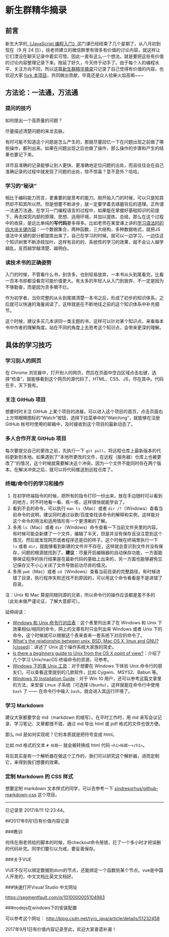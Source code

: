 # 新生群精华摘录

## 前言

新生大学的[《JavaScript 编程入门》](https://web.xinshengdaxue.com/user/lessons/details/schedules?course_id=40)这门课已经结束了几个星期了，从八月初到现在（9 月 24 日），徐老师建立的微信群里有很多有价值的讨论内容，就这样让它们湮没在聊天记录中着实可惜，因此一直有这么一个想法，就是要把这些有价值的讨论内容整理记录下来。拖延了好久，今天终于动手了。由于每个人的编程水平、关注方向不同，所以这篇[新生群精华摘录](https://github.com/Dream4ever/JavaScript/blob/master/topics/record.md)只记录了自己觉得有价值的内容。也欢迎大家 [fork 本项目](https://github.com/Dream4ever/JavaScript)，共同做出贡献，毕竟还是众人拾柴火焰高嘛~~~

## 方法论：一法通，万法通

### 提问的技巧

如何提出一个高质量的问题？

尽量描述清楚问题的来龙去脉。

有时可能不知道这个问题是怎么产生的，那就尽量回忆一下在问题出现之前做了哪些操作，都列出来。如果在问题出现之后也做了操作，那么操作的步骤和产生的结果也要记下来。

详尽且准确的记录能够让别人更快、更准确地定位问题的出处，而且往往会在自己准确记录的过程中就发现了问题的出处，惊不惊喜？意不意外？哈哈。

### 学习的“秘诀”

相比于编码能力而言，更重要的是思考的能力。刚开始入门的时候，可以只是知其然却不知其所以然。但是想要不断进步，就一定要学着去琢磨背后的道理。正所谓一法通万法通，在学习一门编程语言的过程中，如果能在掌握好基础知识的前提下，再去探究内部的原理、思想、适用环境，并加以提炼、总结，那么在这个过程中的收获，是远比单纯的**写代码**要多得多。比如老师在某堂课上讲的[学习语法时的四大块关键内容](https://github.com/xugy0926/getting-started-with-javascript/blob/master/topics/JavaScript%E7%9A%84%E8%AF%AD%E6%B3%95%E5%AD%A6%E4%B9%A0%E6%8C%87%E5%BC%95.md#学习语法时的自问技巧)：一个数据集合，两种函数，三大结构，多种数据格式，就把JS语法中关键的部分都提炼出来了。自己在学习的时候，就可以一边学习，一边往这个知识树里不断添枝加叶。这样有目的的、系统性的学习的效果，就不会让人越学越乱，反而越学越清楚、越明白。

### 读技术书的正确姿势

入门的时候，不管看什么书，别贪多，也别轻易放弃，一本书从头到尾看完，比看一百本书却都没看完可能价值更大。有太多的年轻人从入门到放弃，不一定是因为不够勤奋，而是因为贪多嚼不烂。

作为初学者，当你完整的从头到尾搞清楚一本书之后，形成了初步的知识体系，之后就可以快速的海量阅读了，这样就是在不断地往之前的这个知识体系中补充细节。

这个时候，建议多买几本讲同一类主题的书，这样可以针对某个知识点，来看每本书中作者的理解角度。站在不同的角度上去思考这个知识点，会带来更深的理解。

## 具体的学习技巧

### 学习别人的网页

在 Chrome 浏览器中，打开别人的网页，然后在页面中空白区域点击右键，选择“检查”，就能够看到这个网页的源代码了，HTML、CSS、JS，尽在其中。代码在手，天下我有。

### 关注 GitHub 项目

想要时时关注 GitHub 上某个项目的进展，可以进入这个项目的首页，点击页面右上方带眼睛图标的“Watch”按钮，选择下拉菜单中的“Watching”，就能够在注册 GitHub 帐号时使用的邮箱中，及时接收到这个项目的最新动态了。

### 多人合作开发 GitHub 项目

每次要提交自己的更改之前，先执行一下 `git pull`，将远程仓库上最新版本的代码更新到本地。如果遇到了“本地所更改的文件，在远程（服务器）仓库上也被更改了”的情况，这个时候就需要解决这个冲突，因为一个文件不能同时存在两个版本。在解决冲突之后，就可以将代码推送到远程仓库了。

### 终端/命令行的学习和操作

1. 在初学终端指令的时候，把所有的指令打印一份出来，放在手边随时可以看到的地方，时不时地看一看、练一练，这样很快就能学会了。
1. 看到不会的命令，可以执行 `man ls`（Mac）或者 `dir /?`（Windows）查看当前命令的说明，建议同时通过谷歌/百度查找该命令的解释和实例，这样能对这个命令的用法和适用情形有一个更清晰的了解。
1. 多用 `ls`（Mac）或者 `dir`（Windows）命令查看一下当前文件夹里的内容。有时候可能会新建了一个文件，编辑了半天，但是并没有保存且没注意到这个情况，然后就发现网页或者程序还是旧的样子。这个时候在终端里执行一下 `ls` 或者 `dir`，就能够看到新建的文件并不存在，这样就会意识到文件并没有保存，问题的根源就找到了。**建议**：尽量开启编辑器的自动保存功能，一方面能够保证程序的执行结果是在最新代码的基础上出来的，另一方面也能够避免忘记保存又不小心关闭了文件导致前功尽弃的情况。
1. 多用 `pwd`（Mac）或者 `cd`（Windows）查看当前目录的完整路径，有时候进错了目录，执行程序失败还找不到原因的，可以用这个命令看看是不是进错了目录。

注：Unix 和 Mac 算是同根同源的兄弟，所以命令行的操作应该都是差不多的（此处未做严谨论证，了解大意即可）。

延伸阅读：

- [Windows 和 Unix 命令行对应表](https://www.lemoda.net/windows/windows2unix/windows2unix.html)：这个表里列出来了在 Windows 和 Unix 下效果相似/相同的命令，网上的文章有时只会列出来 Windows 或者 Unix 下的命令，这个时候就可以根据这个表来查来一套系统下对应的命令了。
- [What's the relationship between unix, BSD, Mac OS X, linux and GNU? [closed]](https://stackoverflow.com/a/26700489/2667665)：讲述了 Unix 这个操作系统大家族的简史。
- [Is there a beginners guide to Unix from the OS X point of view?](https://apple.stackexchange.com/questions/9973/)：介绍了几个学习 Unix/macOS 终端命令的资源，可参考。
- [Windows 下的类 Unix 工具](https://alternativeto.net/software/cygwin/)：对于想要在 Windows 下体验 Unix 命令行的朋友们，可以查看这里提到的几款软件，比如 Cygwin、MSYS2、Babun 等。
- [Windows 10 Installation Guide](https://msdn.microsoft.com/en-us/commandline/wsl/install_guide)：对于 Win 10 用户，还可以参考这篇文章里的方法，来安装 Linux 子系统（可选择 Ubuntu），这样就能在命令行中使用 `bash` 了 —— 在命令行中输入 `bash`，就会进入其运行环境了。

### 学习 Markdown

建议大家都要学会 md（markdown 的缩写）。在平时工作时，用 md 来写会议记录、学习笔记、文章都很不错，通过 md 导出 html 或 pdf 格式的文件也很方便。

那么 md 是如何实现呢？它的本质就是把符号变成 html。

比如 md 格式的文本 `# 标题一` 就会被转换成 html 代码 `<h1>标题一</h1>`。

背后其实是有一个解析器在做这个工作的，我们可以研究这个解析器，进而定制它，来得到我们想要的效果。

### 定制 Markdown 的 CSS 样式

想要定制 markdown 文本样式的同学，可以去参考一下 [sindresorhus/github-markdown-css](https://github.com/sindresorhus/github-markdown-css) 这个项目。

---

已记录至 2017/8/11 12:23:44。


##2017年9月1日有价值内容记录

###教训

何伟在用老师给的脚本的时候，将checkout命令用错，花了一个多小时才把误删的代码补完。同学们要引以为戒，要妥善保存。

###关于VUE

VUE不仅可以绑定数据到dom的节点，还能绑定一个函数到某个节点。vue是中国人开发的，中文文档比英文文档好。

###快速打开Visual Studio 中文网址

https://segmentfault.com/q/1010000005104983

###nodejs在windows下的安装配置

可以参考这个网址：
http://blog.csdn.net/tyro_java/article/details/51232458

2017年9月1日有价值内容记录至此，欢迎大家查遗补漏！

